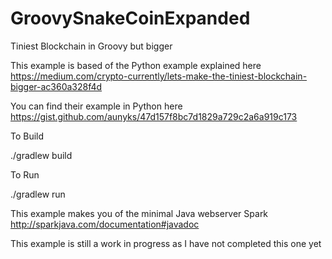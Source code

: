 # GroovySnakeCoinExpanded
Tiniest Blockchain in Groovy but bigger


This example is based of the Python example explained here
https://medium.com/crypto-currently/lets-make-the-tiniest-blockchain-bigger-ac360a328f4d

You can find their example in Python here
https://gist.github.com/aunyks/47d157f8bc7d1829a729c2a6a919c173

To Build

./gradlew build

To Run

./gradlew run

This example makes you of the minimal Java webserver Spark
http://sparkjava.com/documentation#javadoc

This example is still a work in progress as I have not completed this one yet
